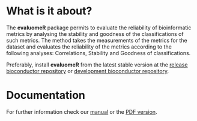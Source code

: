 # What is it about? #

The **evaluomeR** package permits to evaluate the reliability of bioinformatic metrics by analysing
the stability and goodness of the classifications of such metrics. The method takes the measurements of 
the metrics for the dataset and evaluates the reliability of the metrics according to the 
following analyses: Correlations, Stability and Goodness of classifications.

Preferably, install **evaluomeR** from the latest stable version at the [release bioconductor repository](https://www.bioconductor.org/packages/release/bioc/html/evaluomeR.html) or [development bioconductor repository](https://www.bioconductor.org/packages/devel/bioc/html/evaluomeR.html).

# Documentation

For further information check our [manual](https://www.bioconductor.org/packages/release/bioc/vignettes/evaluomeR/inst/doc/manual.html) or the [PDF version](https://www.bioconductor.org/packages/release/bioc/manuals/evaluomeR/man/evaluomeR.pdf).